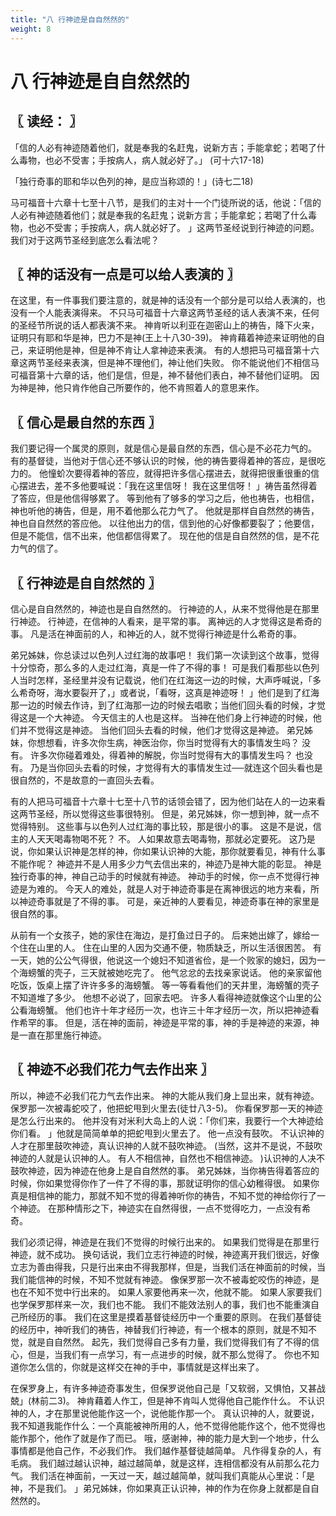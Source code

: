 ```yaml
---
title: "八 行神迹是自自然然的"
weight: 8
---
```


# 八 行神迹是自自然然的


## 〖 读经： 〗

「信的人必有神迹随着他们，就是奉我的名赶鬼，说新方吉；手能拿蛇；若喝了什么毒物，也必不受害；手按病人，病人就必好了。」
(可十六17-18)

「独行奇事的耶和华以色列的神，是应当称颂的！」(诗七二18)

马可福音十六章十七至十八节，是我们的主对十一个门徒所说的话，他说：「信的人必有神迹随着他们；就是奉我的名赶鬼；说新方言；手能拿蛇；若喝了什么毒物，也必不受害；手按病人，病人就必好了。
」这两节圣经说到行神迹的问题。
我们对于这两节圣经到底怎么看法呢？

## 〖 神的话没有一点是可以给人表演的 〗

在这里，有一件事我们要注意的，就是神的话没有一个部分是可以给人表演的，也没有一个人能表演得来。
不只马可福音十六章这两节圣经的话人表演不来，任何的圣经节所说的话人都表演不来。
神肯听以利亚在迦密山上的祷告，降下火来，证明只有耶和华是神，巴力不是神(王上十八30-39)。
神肯藉着神迹来证明他的自己，来证明他是神，但是神不肯让人拿神迹来表演。
有的人想把马可福音第十六章这两节圣经来表演，但是神不理他们，神让他们失败。
你不能说他们不相信马可福音第十六章的话，他们是信，但是，神不替他们表白，神不替他们证明。
因为神是神，他只肯作他自己所要作的，他不肯照着人的意思来作。

## 〖 信心是最自然的东西 〗

我们要记得一个属灵的原则，就是信心是最自然的东西，信心是不必花力气的。
有的基督徒，当他对于信心还不够认识的时候，他的祷告要得着神的答应，是很吃力的。
他憧蚧次要得着神的答应，就得把许多信心摆进去，就得把很重很重的信心摆进去，差不多他要喊说：「我在这里信呀！
我在这里信呀！
」祷告虽然得着了答应，但是他信得够累了。
等到他有了够多的学习之后，他也祷告，也相信，神也听他的祷告，但是，用不着他那么花力气了。
他就是那样自自然然的祷告，神也自自然然的答应他。
以往他出力的信，信到他的心好像都要裂了；他要信，但是不能信，信不出来，他信都信得累了。
现在他的信是自自然然的信，是不花力气的信了。

## 〖 行神迹是自自然然的 〗

信心是自自然然的，神迹也是自自然然的。
行神迹的人，从来不觉得他是在那里行神迹。
行神迹，在信神的人看来，是平常的事。
离神远的人才觉得这是希奇的事。
凡是活在神面前的人，和神近的人，就不觉得行神迹是什么希奇的事。

弟兄姊妹，你总读过以色列人过红海的故事吧！
我们第一次读到这个故事，觉得十分惊奇，那么多的人走过红海，真是一件了不得的事！
可是我们看那些以色列人当时怎样，圣经里并没有记载说，他们在红海这一边的时候，大声呼喊说，「多么希奇呀，海水要裂开了，」或者说，「看呀，这真是神迹呀！
」他们是到了红海那一边的时候去作诗，到了红海那一边的时候去唱歌；当他们回头看的时候，才觉得这是一个大神迹。
今天信主的人也是这样。
当神在他们身上行神迹的时候，他们并不觉得这是神迹。
当他们回头去看的时候，他们才觉得这是神迹。
弟兄姊妹，你想想看，许多次你生病，神医治你，你当时觉得有大的事情发生吗？
没有。
许多次你碰着难处，得着神的解脱，你当时觉得有大的事情发生吗？
也没有。
乃是当你回头去看的时候，才觉得有大的事情发生过──就连这个回头看也是很自然的，不是故意的一直回头去看。

有的人把马可福音十六章十七至十八节的话领会错了，因为他们站在人的一边来看这两节圣经，所以觉得这些事很特别。
但是，弟兄姊妹，你一想到神，就一点不觉得特别。
这些事与以色列人过红海的事比较，那是很小的事。
这是不是说，信主的人天天喝毒物喝不死？
不。
人如果故意去喝毒物，那就必定要死。
这乃是说，你如果认识神是怎样的神，你如果认识神的大能，那你就要看见，神有什么事不能作呢？
神迹并不是人用多少力气去信出来的，神迹乃是神大能的彰显。
神是独行奇事的神，神自己动手的时候就有神迹。
神动手的时候，你一点不觉得行神迹是为难的。
今天人的难处，就是人对于神迹奇事是在离神很远的地方来看，所以神迹奇事就是了不得的事。
可是，亲近神的人要看见，神迹奇事在神的家里是很自然的事。

从前有一个女孩子，她的家住在海边，是打鱼过日子的。
后来她出嫁了，嫁给一个住在山里的人。
住在山里的人因为交通不便，物质缺乏，所以生活很困苦。
有一天，她的公公气得很，他说这一个媳妇不知道省俭，是一个败家的媳妇，因为一个海螃蟹的壳子，三天就被她吃完了。
他气忿忿的去找亲家说话。
他的亲家留他吃饭，饭桌上摆了许许多多的海螃蟹。
等一等看看他们的天井里，海螃蟹的壳子不知道堆了多少。
他想不必说了，回家去吧。
许多人看得神迹就像这个山里的公公看海螃蟹。
他们也许十年才经历一次，也许三十年才经历一次，所以把神迹看作希罕的事。
但是，活在神的面前，神迹是平常的事，神的手是神迹的来源，神是一直在那里施行神迹。

## 〖 神迹不必我们花力气去作出来 〗

所以，神迹不必我们花力气去作出来。
神的大能从我们身上显出来，就有神迹。
保罗那一次被毒蛇咬了，他把蛇甩到火里去(徒廿八3-5)。
你看保罗那一天的神迹是怎么行出来的。
他并没有对米利大岛上的人说：「你们来，我要行一个大神迹给你们看。
」他就是简简单单的把蛇甩到火里去了。
他一点没有鼓吹。
不认识神的人才在那里鼓吹神迹，真认识神的人就不鼓吹神迹。
(当然，这并不是说，不鼓吹神迹的人就是认识神的人。
有人不相信神，自然也不相信神迹。
)认识神的人决不鼓吹神迹，因为神迹在他身上是自自然然的事。
弟兄姊妹，当你祷告得着答应的时候，你如果觉得你作了一件了不得的事，那就证明你的信心幼稚得很。
如果你真是相信神的能力，那就不知不觉的得着神听你的祷告，不知不觉的神给你行了一个神迹。
在那种情形之下，神迹实在自然得很，一点不觉得吃力，一点没有希奇。

我们必须记得，神迹是在我们不觉得的时候行出来的。
如果我们觉得是在那里行神迹，就不成功。
换句话说，我们立志行神迹的时候，神迹离开我们很远，好像立志为善由得我，只是行出来由不得我那样，但是，当我们活在神面前的时候，当我们能信神的时候，不知不觉就有神迹。
像保罗那一次不被毒蛇咬伤的神迹，是也在不知不觉中行出来的。
如果人家要他再来一次，他就不能。
如果人家要我们也学保罗那样来一次，我们也不能。
我们不能效法别人的事，我们也不能重演自己所经历的事。
我们在这里是摸着基督徒经历中一个重要的原则。
在我们基督徒的经历中，神听我们的祷告，神替我们行神迹，有一个根本的原则，就是不知不觉，就是自自然然。
起先，我们觉得自己多有力量，我们觉得我们有了不得的信心，但是，当我们有一点学习，有一点进步的时候，就不那么觉得了。
你也不知道你怎么信的，你就是这样交在神的手中，事情就是这样出来了。

在保罗身上，有许多神迹奇事发生，但保罗说他自己是「又软弱，又惧怕，又甚战兢」(林前二3)。
神肯藉着人作工，但是神不肯叫人觉得他自己能作什么。
不认识神的人，才在那里说他能作这一个，说他能作那一个。
真认识神的人，就要说，我不知道我能作什么：一个真能被神所用的人，他不觉得他能作这个，他不觉得也能作那个，他作了就是作了而已。
哦，感谢神，神的能力是大到一个地步，什么事情都是他自己作，不必我们作。
我们越作基督徒越简单。
凡作得复杂的人，有毛病。
我们越过越认识神，越过越简单，就是这样，连相信都没有从前那么花力气。
我们活在神面前，一天过一天，越过越简单，就叫我们真能从心里说：「是神，不是我们。
」弟兄姊妹，你如果真正认识神，神的作为在你身上就都是自自然然的。
